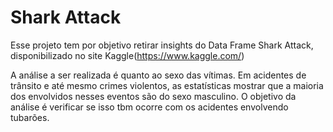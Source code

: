# Shark Attack

Esse projeto tem por objetivo retirar insights do Data Frame Shark Attack, disponibilizado no site Kaggle(https://www.kaggle.com/)

A análise a ser realizada é quanto ao sexo das vítimas. Em acidentes de trânsito e até mesmo crimes violentos, as estatísticas mostrar que a maioria dos envolvidos nesses eventos são do sexo masculino. O objetivo da análise é verificar se isso tbm ocorre com os acidentes envolvendo tubarões.
